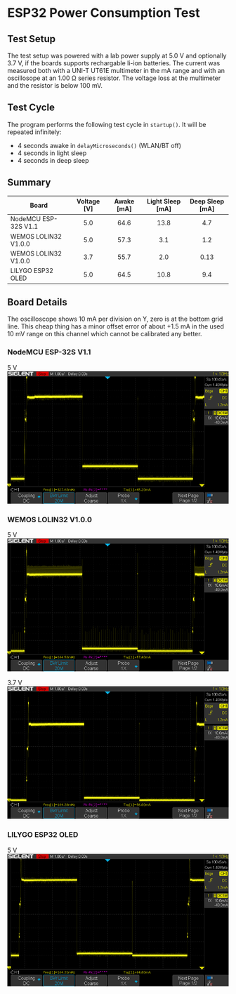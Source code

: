 # ESP32 Power Consumption Test

## Test Setup

The test setup was powered with a lab power supply at 5.0 V and optionally 3.7 V, if the boards supports rechargable li-ion batteries. The current was measured both with a UNI-T UT61E multimeter in the mA range and with an oscillosope at an 1.00 &#937; series resistor. The voltage loss at the multimeter and the resistor is below 100 mV.

## Test Cycle

The program performs the following test cycle in `startup()`. It will be repeated infinitely:
* 4 seconds awake in `delayMicroseconds()` (WLAN/BT off)
* 4 seconds in light sleep
* 4 seconds in deep sleep

## Summary

| Board                | Voltage [V] | Awake [mA] | Light Sleep [mA] | Deep Sleep [mA] |
| -------------------- | :---------: | :--------: | :--------------: | :-------------: |
| NodeMCU ESP-32S V1.1 |         5.0 |       64.6 |             13.8 |             4.7 |
| WEMOS LOLIN32 V1.0.0 |         5.0 |       57.3 |              3.1 |             1.2 |
| WEMOS LOLIN32 V1.0.0 |         3.7 |       55.7 |              2.0 |            0.13 |
| LILYGO ESP32 OLED    |         5.0 |       64.5 |             10.8 |             9.4 |

## Board Details

The oscilloscope shows 10 mA per division on Y, zero is at the bottom grid line. This cheap thing has a minor offset error of about +1.5 mA in the used 10 mV range on this channel which cannot be calibrated any better.

### NodeMCU ESP-32S V1.1

5 V
<img src="doc/NodeMCU_ESP-32S_V1.1_osc_5V.png" width=600>

### WEMOS LOLIN32 V1.0.0

5 V
<img src="doc/WEMOS_LOLIN32_V1.0.0_osc_5V.png" width=600>

3.7 V
<img src="doc/WEMOS_LOLIN32_V1.0.0_osc_3.3V.png" width=600>

### LILYGO ESP32 OLED

5 V
<img src="doc/LILYGO_ESP32_OLED_osc_5V.png" width=600>
